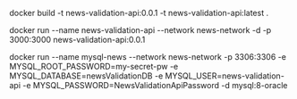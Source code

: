 docker build -t news-validation-api:0.0.1 -t news-validation-api:latest .

docker run --name news-validation-api --network news-network -d -p 3000:3000 news-validation-api:0.0.1

docker run --name mysql-news --network news-network -p 3306:3306 -e MYSQL_ROOT_PASSWORD=my-secret-pw -e MYSQL_DATABASE=newsValidationDB -e MYSQL_USER=news-validation-api -e MYSQL_PASSWORD=NewsValidationApiPassword -d mysql:8-oracle

